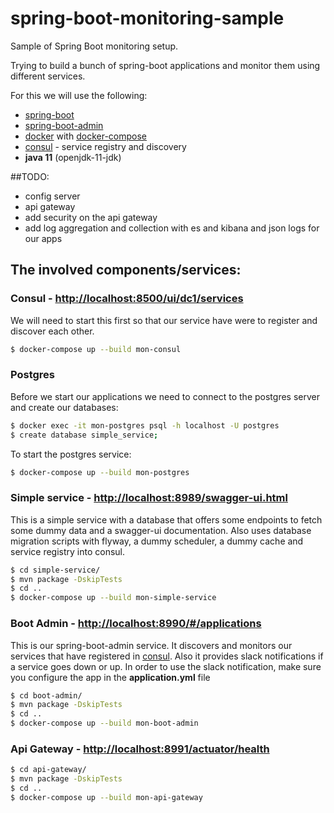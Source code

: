 # spring-boot-monitoring-sample
Sample of Spring Boot monitoring setup.

Trying to build a bunch of spring-boot applications and monitor them using 
different services.

For this we will use the following:
 - [spring-boot](https://start.spring.io/)
 - [spring-boot-admin](https://github.com/codecentric/spring-boot-admin)
 - [docker](https://docs.docker.com/install/linux/docker-ce/ubuntu/) with 
 [docker-compose](https://docs.docker.com/compose/install/)
 - [consul](https://www.consul.io/) - service registry and discovery
 - **java 11** (openjdk-11-jdk)

##TODO:
 - config server
 - api gateway
 - add security on the api gateway
 - add log aggregation and collection with es and kibana and json logs for our apps

## The involved components/services:

### Consul - [http://localhost:8500/ui/dc1/services](http://localhost:8500/ui/dc1/services)
We will need to start this first so that our service have were to register and
discover each other.
```bash
$ docker-compose up --build mon-consul
```

### Postgres
Before we start our applications we need to connect to the postgres server and 
create our databases:
```bash
$ docker exec -it mon-postgres psql -h localhost -U postgres
$ create database simple_service;
```
To start the postgres service:
```bash
$ docker-compose up --build mon-postgres
```
### Simple service - [http://localhost:8989/swagger-ui.html](http://localhost:8989/swagger-ui.html)
This is a simple service with a database that offers some endpoints to fetch some
dummy data and a swagger-ui documentation. Also uses database migration scripts with flyway,
a dummy scheduler, a dummy cache and service registry into consul.
```bash
$ cd simple-service/
$ mvn package -DskipTests
$ cd ..
$ docker-compose up --build mon-simple-service
```
### Boot Admin - [http://localhost:8990/#/applications](http://localhost:8990/#/applications)
This is our spring-boot-admin service. It discovers and monitors our services that
have registered in [consul](http://localhost:8500/ui/dc1/services). Also it provides
slack notifications if a service goes down or up. In order to use the slack notification,
make sure you configure the app in the **application.yml** file
```bash
$ cd boot-admin/
$ mvn package -DskipTests
$ cd ..
$ docker-compose up --build mon-boot-admin
```

### Api Gateway - [http://localhost:8991/actuator/health](http://localhost:8991/actuator/health)

```bash
$ cd api-gateway/
$ mvn package -DskipTests
$ cd ..
$ docker-compose up --build mon-api-gateway
```